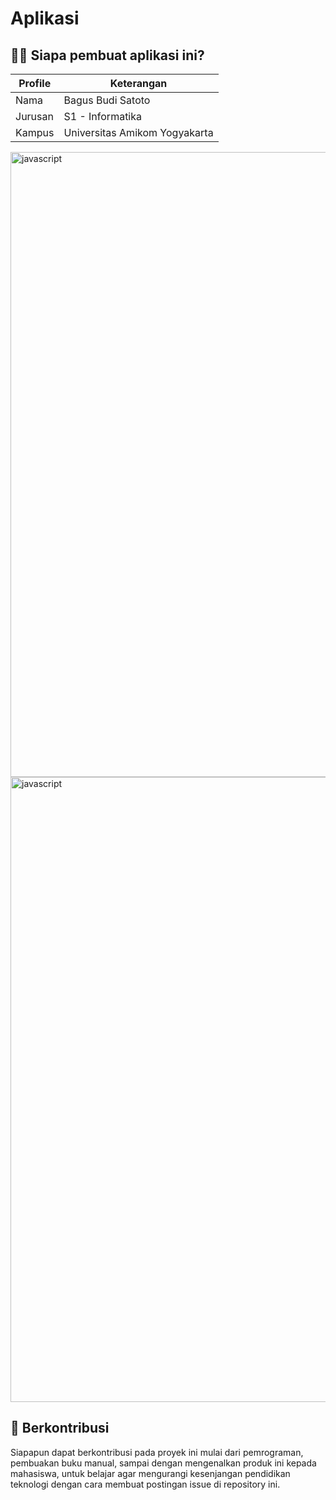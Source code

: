 
# Aplikasi

## 👦🏽 Siapa pembuat aplikasi ini?

| Profile        |  Keterangan                      |
|----------------|----------------------------------|
| Nama           | Bagus Budi Satoto                |
| Jurusan        | S1 - Informatika                 |
| Kampus         | Universitas Amikom Yogyakarta    |

<!-- Garis Lurus -->
<img align="center" src="https://user-images.githubusercontent.com/73097560/115834477-dbab4500-a447-11eb-908a-139a6edaec5c.gif" alt="javascript" width="1000"/> 
<!-- End -->

<!--
# Fitur - Fitur  Didalamnya, Antara Lain,

 ## Halaman Login

Description:

> Halaman ini akan digunakan untuk melakukan login dengan email dan password. Disini juga terdapat metode lain, yaitu google signin dengan menekan tombol berwarna merah. bertuliskan google.


## Halaman Home

Description:

> Setelah login, maka selanjutnya akan berpindah ke halaman home.
> Pada halaman home akan terdapat:
> * List antrian untuk tiap dokter, jika diklik maka akan masuk ke halaman periksa
> * Button untuk berpindah ke: Profile, Statistik, Riwayat List Pasien yang sudah pernah diperiksa oleh dokter


## Halaman Antrian

<img src="https://github.com/pengdst/AmikomCare/blob/storage/amikomcare_antrian.jpg" width="200"/>

Description:

> 1. Pada halaman ini akan menampilkan list dari semua antrian untuk tiap dokter.
> 2. Pada halaman ini juga terdapat sebuah penanda antrian saat ini.


## Halaman Profile

<img src="https://github.com/pengdst/AmikomCare/blob/storage/amikomcare_profile.jpg" width="200"/>

Description:

> Pada halaman profile terdapat informasi akun Dokter.
> Pada halaman ini terdapat:
> * Button untuk masuk ke menu akun untuk edit profile.
> * Button untuk berpindah ke halaman Statistik
> * Button untuk logout


## Halaman Edit Profile

<img src="https://github.com/pengdst/AmikomCare/blob/storage/amikomcare_editprofile.jpg" width="200"/>

Description:

> Pada halaman ini digunakan untuk mengedit informasi akun Dokter.



## Halaman Statistik

<img src="https://github.com/pengdst/AmikomCare/blob/storage/amikomcare_chartstatistik.jpg" width="200"/>

Description:

> Pada halaman ini akan menampilkan Riwayat penyakit pasien yang telah diperiksa dalam bentuk grafik.
-->

<!-- Garis Lurus -->
<img align="center" src="https://user-images.githubusercontent.com/73097560/115834477-dbab4500-a447-11eb-908a-139a6edaec5c.gif" alt="javascript" width="1000"/> 
<!-- End -->


## 🛒 Berkontribusi

Siapapun dapat berkontribusi pada proyek ini mulai dari pemrograman, pembuakan buku manual, sampai dengan mengenalkan produk ini kepada mahasiswa, untuk belajar agar mengurangi kesenjangan pendidikan teknologi dengan cara membuat postingan issue di repository ini.
